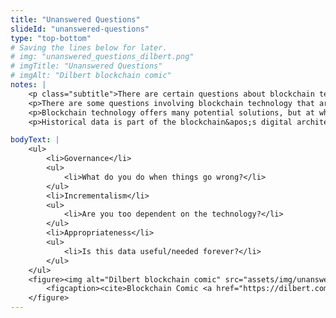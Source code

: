 ```yaml
---
title: "Unanswered Questions"
slideId: "unanswered-questions"
type: "top-bottom"
# Saving the lines below for later.
# img: "unanswered_questions_dilbert.png"
# imgTitle: "Unanswered Questions"
# imgAlt: "Dilbert blockchain comic"
notes: | 
    <p class="subtitle">There are certain questions about blockchain technology that are yet to be answered.</p>
    <p>There are some questions involving blockchain technology that are yet to be resolved. Managing and making decisions about the governance of a decentralized network is much harder compared to a centralized system. Blockchains are not a perfect technology. There is the possibility that something can go wrong. So what decisions are made and who makes them?</p>
    <p>Blockchain technology offers many potential solutions, but at which rate should it be adopted?</p>
    <p>Historical data is part of the blockchain&apos;s digital architecture, but at what point does certain data become irrelevant? You don&apos;t need to know about the production of a certain food once it has been safely consumed; the data is simply bloating the chain, slowing things down. How do you manage historical data that might not be that important?</p>

bodyText: | 
    <ul>
        <li>Governance</li>
        <ul>
            <li>What do you do when things go wrong?</li>
        </ul>
        <li>Incrementalism</li>
        <ul>
            <li>Are you too dependent on the technology?</li>
        </ul>
        <li>Appropriateness</li>
        <ul>
            <li>Is this data useful/needed forever?</li>
        </ul>
    </ul>
    <figure><img alt="Dilbert blockchain comic" src="assets/img/unanswered_questions_dilbert.png" title="Unanswered Questions">
        <figcaption><cite>Blockchain Comic <a href="https://dilbert.com/">(dilbert.com)</a></cite></figcaption>
    </figure>
---
```

